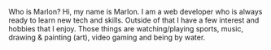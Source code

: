 Who is Marlon? Hi, my name is Marlon. I am a web developer who is always ready to learn new tech and skills.
Outside of that I have a few interest and hobbies that I enjoy. Those things are watching/playing sports,
music, drawing & painting (art), video gaming and being by water. 
